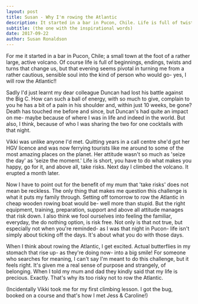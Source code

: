 ```yaml
---
layout: post
title: Susan - Why I'm rowing the Atlantic
description: It started in a bar in Pucon, Chile. Life is full of twists and turns, but that evening seems pivotal in turning me from a sensible soul to one who rows the Atlantic!
subtitle: (the one with the inspirational words)
date: 2017-09-22
author: Susan Ronaldson
---
```


For me it started in a bar in Pucon, Chile; a small town at the foot of a rather large, active volcano. Of course life is full of beginnings, endings, twists and turns that change us, but that evening seems pivotal in turning me from a rather cautious, sensible soul into the kind of person who would go- yes, I will row the Atlantic!!

Sadly I'd just learnt my dear colleague Duncan had lost his battle against the Big C. How can such a ball of energy, with so much to give, complain to you he has a bit of a pain in his shoulder and, within just 10 weeks, be gone? Death has touched me before and since, but Duncan's had quite an impact on me- maybe because of where I was in life and indeed in the world. But also, I think, because of who I was sharing the two for one cocktails with that night.

Vikki was unlike anyone I'd met. Quitting years in a call centre she'd got her HGV licence and was now ferrying tourists like me around to some of the most amazing places on the planet. Her attitude wasn't so much as 'seize the day' as 'seize the moment.' Life is short, you have to do what makes you happy, go for it, and above all, take risks. Next day I climbed the volcano. It erupted a month later.  

Now I have to point out for the benefit of my mum that 'take risks' does not mean be reckless. The only thing that makes me question this challenge is what it puts my family through. Setting off tomorrow to row the Atlantic in cheap wooden rowing boat would be- well more than stupid. But the right equipment, training, preparation, support and above all attitude manages that risk down. I also think we fool ourselves into feeling the familiar, everyday, the do nothing option, is risk free. Not only is that not true, but especially not when you're reminded- as I was that night in Pucon- life isn't simply about ticking off the days. It's about what you do with those days.

When I think about rowing the Atlantic, I get excited. Actual butterflies in my stomach that rise up- as they're doing now- into a big smile! For someone who searches for meaning, I can't say I'm meant to do this challenge, but it feels right. It's given me a real sense of purpose and strangely, of belonging. When I told my mum and dad they kindly said that my life is precious. Exactly. That's why its too risky not to row the Atlantic.

(Incidentally Vikki took me for my first climbing lesson. I got the bug, booked on a course and that's how I met Jess & Caroline!)
